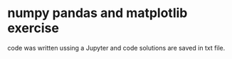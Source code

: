 # numpy pandas and matplotlib exercise 
code was written ussing a Jupyter and code solutions are saved in txt file.
